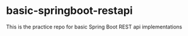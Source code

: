 # basic-springboot-restapi
This is the practice repo for basic Spring Boot REST api implementations
